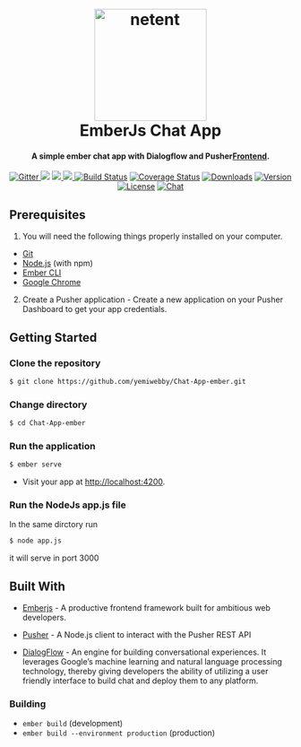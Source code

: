 
<h1 align="center">
  <br>
  <a href="https://github.com/usamahamed/Chat-App"><img src="https://encrypted-tbn0.gstatic.com/images?q=tbn:ANd9GcQ83frxv5z5wQeXS7_D4dsEyMsIDS7_RNTQX2XUEyDP7FFobqy5" alt="netent" width="200"></a>
  <br>
  EmberJs Chat App
  <br>
</h1>

<h4 align="center">A simple ember chat app with Dialogflow and Pusher<a href="https://github.com/usamahamed/Chat-App" target="_blank">Frontend</a>.</h4>

<p align="center">
  <a href="https://github.com/usamahamed/Chat-App">
    <img src="https://badge.fury.io/js/electron-markdownify.svg"
         alt="Gitter">
  </a>
  <a href="https://github.com/usamahamed/Chat-App"><img src="https://badges.gitter.im/amitmerchant1990/electron-markdownify.svg"></a>
  <a href="https://github.com/usamahamed/Chat-App">
      <img src="https://img.shields.io/badge/SayThanks.io-%E2%98%BC-1EAEDB.svg">
  </a>
  <a href="https://github.com/usamahamed/Chat-App">
    <img src="https://img.shields.io/badge/$-donate-ff69b4.svg?maxAge=2592000&amp;style=flat">
  </a>
  <a href="https://github.com/usamahamed/Chat-App"><img src="https://img.shields.io/circleci/project/vuejs/vue/dev.svg" alt="Build Status"></a>
  <a href="https://github.com/usamahamed/SlotMachine-Frontend"><img src="https://img.shields.io/codecov/c/github/vuejs/vue/dev.svg" alt="Coverage Status"></a>
  <a href="https://github.com/usamahamed/SlotMachine-Frontend"><img src="https://img.shields.io/npm/dm/vue.svg" alt="Downloads"></a>
  <a href="https://github.com/usamahamed/SlotMachine-Frontend"><img src="https://img.shields.io/npm/v/vue.svg" alt="Version"></a>
  <a href="https://github.com/usamahamed/SlotMachine-Frontend"><img src="https://img.shields.io/npm/l/vue.svg" alt="License"></a>
  <a href="https://github.com/usamahamed/SlotMachine-Frontend"><img src="https://img.shields.io/badge/chat-on%20discord-7289da.svg" alt="Chat"></a>

</p>


## Prerequisites
1. You will need the following things properly installed on your computer.

* [Git](https://git-scm.com/)
* [Node.js](https://nodejs.org/) (with npm)
* [Ember CLI](https://ember-cli.com/)
* [Google Chrome](https://google.com/chrome/)

2. Create a Pusher application - Create a new application on your Pusher Dashboard to get your app credentials.

## Getting Started

### Clone the repository
```bash
$ git clone https://github.com/yemiwebby/Chat-App-ember.git
```

### Change directory
```bash
$ cd Chat-App-ember
```

### Run the application
```bash
$ ember serve
```

* Visit your app at [http://localhost:4200](http://localhost:4200).

### Run the NodeJs app.js file

In the same dirctory run

```bash
$ node app.js
```
it will serve in port 3000 
## Built With

* [Emberjs](https://www.emberjs.com/) - A productive frontend framework built for ambitious web developers.

* [Pusher](https://pusher.com/) - A Node.js client to interact with the Pusher REST API

* [DialogFlow](https://dialogflow.com/) - An engine for building conversational experiences. It leverages Google’s machine learning and natural language processing technology, thereby giving developers the ability of utilizing a user friendly interface to build chat and deploy them to any platform.


### Building

* `ember build` (development)
* `ember build --environment production` (production)
